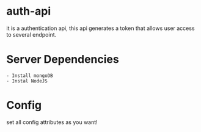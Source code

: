 # auth-api
it is a authentication api, this api generates a token that allows user access to several endpoint.

# Server Dependencies
    - Install mongoDB
    - Instal NodeJS

# Config 
set all config attributes as you want!


